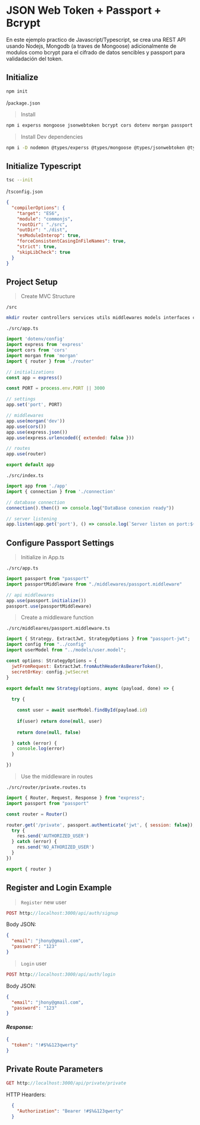 # JSON Web Token + Passport + Bcrypt

En este ejemplo practico de Javascript/Typescript, se crea una REST API usando Nodejs, Mongodb (a traves de Mongoose) adicionalmente de modulos como bcrypt para el cifrado de datos sencibles y passport para validadación del token.


## Initialize

```javascript	
npm init
```

/`package.json`

> Install

```bash
npm i experss mongoose jsonwebtoken bcrypt cors dotenv morgan passport passport-jwt
```

> Install Dev dependencies

```bash
npm i -D nodemon @types/experss @types/mongoose @types/jsonwebtoken @types/bcrypt @types/cors @types/dotenv @types/morgan @types/passport @types/passport-jwt
```

## Initialize Typescript

```bash
tsc --init
```

/`tsconfig.json`

```json
{
  "compilerOptions": {
    "target": "ES6",
    "module": "commonjs",
    "rootDir": "./src",
    "outDir": "./dist",
    "esModuleInterop": true,
    "forceConsistentCasingInFileNames": true,
    "strict": true,                    
    "skipLibCheck": true                     
  }
}

```

## Project Setup

> Create MVC Structure

`/src`

```bash
mkdir router controllers services utils middlewares models interfaces config connection
```

`./src/app.ts`

```javascript
import 'dotenv/config'
import express from 'express'
import cors from 'cors'
import morgan from 'morgan'
import { router } from './router'

// initializations
const app = express()

const PORT = process.env.PORT || 3000

// settings
app.set('port', PORT)

// middlewares
app.use(morgan('dev'))
app.use(cors())
app.use(express.json())
app.use(express.urlencoded({ extended: false }))

// routes
app.use(router)

export default app
```

`./src/index.ts`

```javascript	
import app from './app'
import { connection } from './connection'

// database connection
connection().then(() => console.log("DataBase conexion ready"))

// server listening
app.listen(app.get('port'), () => console.log(`Server listen on port:${app.get('port')}`))
```

## Configure Passport Settings

> Initialize in App.ts

`./src/app.ts`

```javascript
import passport from "passport"
import passportMiddleware from "./middlewares/passport.middleware"

// api middlewares
app.use(passport.initialize())
passport.use(passportMiddleware)

```
> Create a middleware function

`./src/middleares/passport.middleware.ts`

```javascript
import { Strategy, ExtractJwt, StrategyOptions } from "passport-jwt";
import config from "../config"
import userModel from "../models/user.model";

const options: StrategyOptions = {
  jwtFromRequest: ExtractJwt.fromAuthHeaderAsBearerToken(),
  secretOrKey: config.jwtSecret
}

export default new Strategy(options, async (payload, done) => {
  
  try {

    const user = await userModel.findById(payload.id)
  
    if(user) return done(null, user)
  
    return done(null, false)

  } catch (error) {
    console.log(error)
  }

})
```
> Use the middleware in routes

`./src/router/private.routes.ts`

```javascript
import { Router, Request, Response } from "express";
import passport from "passport"

const router = Router()

router.get('/private', passport.authenticate('jwt', { session: false}), (req: Request, res: Response) => {
  try {
    res.send('AUTHORIZED_USER')
  } catch (error) {
    res.send('NO_ATHORIZED_USER')
  }
})

export { router }
```

## Register and Login Example

> `Register` new user

```php
POST http://localhost:3000/api/auth/signup
```

Body JSON:

```json
{
  "email": "jhony@gmail.com",
  "password": "123"
}
```

> `Login` user

```php
POST http://localhost:3000/api/auth/login
```

Body JSON:

```json
{
  "email": "jhony@gmail.com",
  "password": "123"
}
```

#### *Response:*

```json
{
  "token": "!#$%&123qwerty"
}
```

## Private Route Parameters

```php
GET http://localhost:3000/api/private/private
```

HTTP Hearders: 

```json
  {
    "Authorization": "Bearer !#$%&123qwerty"
  }
```